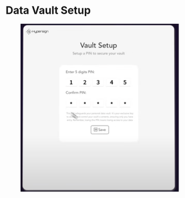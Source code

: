 # Data Vault Setup

<figure><img src="../../../.gitbook/assets/image (2).png" alt=""><figcaption></figcaption></figure>
